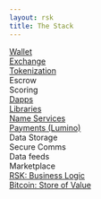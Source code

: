 ```yaml
---
layout: rsk
title: The Stack
---
```


<div class="container the-stack">

<div class="row rsk_green">
    <div class="col"><span><a href="/develop/apps/wallets/">Wallet</a></span></div>
    <div class="col"><span><a href="/develop/apps/exchanges/">Exchange</a></span></div>
    <div class="col"><span><a href="/tutorials/create-a-token">Tokenization</a></span></div>
    <div class="col"><span>Escrow</span></div>
    <div class="col"><span>Scoring</span></div>
</div>
<div class="row has-unique-col">
    <div class="col"><span><a href="/develop/">Dapps</a></span></div>
</div>
<div class="row has-unique-col rif_blue_text">
    <div class="col"><span><a href="/libraries/">Libraries</a></span></div>
</div>
<div class="row rif_blue">
    <div class="col"><span><a href="/rif/rns/">Name Services</a></span></div>
    <div class="col"><span><a href="/rif/lumino/">Payments (Lumino)</a></span></div>
    <div class="col"><span>Data Storage</span></div>
    <div class="col"><span>Secure Comms</span></div>
    <div class="col"><span>Data feeds</span></div>
    <div class="col"><span>Marketplace</span></div>
</div>

<div class="row has-unique-col rsk_blue">
    <div class="col"><span><a href="/rsk/">RSK: Business Logic</a></span></div>
</div>

<div class="row has-unique-col">
    <div class="col"><span><a href="https://bitcoin.org/en/development">Bitcoin: Store of Value</a></span></div>
</div>

</div>
